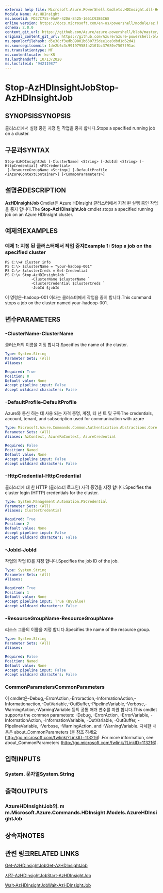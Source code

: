 ```yaml
---
external help file: Microsoft.Azure.PowerShell.Cmdlets.HDInsight.dll-Help.xml
Module Name: Az.HDInsight
ms.assetid: FD27C755-9AAF-42DA-8425-1661C92B6C68
online version: https://docs.microsoft.com/en-us/powershell/module/az.hdinsight/stop-azhdinsightjob
schema: 2.0.0
content_git_url: https://github.com/Azure/azure-powershell/blob/master/src/HDInsight/HDInsight/help/Stop-AzHDInsightJob.md
original_content_git_url: https://github.com/Azure/azure-powershell/blob/master/src/HDInsight/HDInsight/help/Stop-AzHDInsightJob.md
ms.openlocfilehash: d5e38cf3edb89801b630735dee1ce0dbd1d62d41
ms.sourcegitcommit: 1de2b6c3c99197958fa2101bc37680e7507f91ac
ms.translationtype: MT
ms.contentlocale: ko-KR
ms.lasthandoff: 10/13/2020
ms.locfileid: "94211987"
---
```

# <span data-ttu-id="d2710-101">Stop-AzHDInsightJob</span><span class="sxs-lookup"><span data-stu-id="d2710-101">Stop-AzHDInsightJob</span></span>

## <span data-ttu-id="d2710-102">SYNOPSIS</span><span class="sxs-lookup"><span data-stu-id="d2710-102">SYNOPSIS</span></span>
<span data-ttu-id="d2710-103">클러스터에서 실행 중인 지정 된 작업을 중지 합니다.</span><span class="sxs-lookup"><span data-stu-id="d2710-103">Stops a specified running job on a cluster.</span></span>

## <span data-ttu-id="d2710-104">구문과</span><span class="sxs-lookup"><span data-stu-id="d2710-104">SYNTAX</span></span>

```
Stop-AzHDInsightJob [-ClusterName] <String> [-JobId] <String> [-HttpCredential] <PSCredential>
 [-ResourceGroupName <String>] [-DefaultProfile <IAzureContextContainer>] [<CommonParameters>]
```

## <span data-ttu-id="d2710-105">설명은</span><span class="sxs-lookup"><span data-stu-id="d2710-105">DESCRIPTION</span></span>
<span data-ttu-id="d2710-106">**AzHDInsightJob** Cmdlet은 Azure HDInsight 클러스터에서 지정 된 실행 중인 작업을 중지 합니다.</span><span class="sxs-lookup"><span data-stu-id="d2710-106">The **Stop-AzHDInsightJob** cmdlet stops a specified running job on an Azure HDInsight cluster.</span></span>

## <span data-ttu-id="d2710-107">예제의</span><span class="sxs-lookup"><span data-stu-id="d2710-107">EXAMPLES</span></span>

### <span data-ttu-id="d2710-108">예제 1: 지정 된 클러스터에서 작업 중지</span><span class="sxs-lookup"><span data-stu-id="d2710-108">Example 1: Stop a job on the specified cluster</span></span>
```
PS C:\># Cluster info
PS C:\> $clusterName = "your-hadoop-001"
PS C:\> $clusterCreds = Get-Credential
PS C:\> Stop-AzHDInsightJob `
            -ClusterName $clusterName `
            -ClusterCredential $clusterCreds `
            -JobId $jobId
```

<span data-ttu-id="d2710-109">이 명령은-hadoop-001 이라는 클러스터에서 작업을 중지 합니다.</span><span class="sxs-lookup"><span data-stu-id="d2710-109">This command stops a job on the cluster named your-hadoop-001.</span></span>

## <span data-ttu-id="d2710-110">변수</span><span class="sxs-lookup"><span data-stu-id="d2710-110">PARAMETERS</span></span>

### <span data-ttu-id="d2710-111">-ClusterName</span><span class="sxs-lookup"><span data-stu-id="d2710-111">-ClusterName</span></span>
<span data-ttu-id="d2710-112">클러스터의 이름을 지정 합니다.</span><span class="sxs-lookup"><span data-stu-id="d2710-112">Specifies the name of the cluster.</span></span>

```yaml
Type: System.String
Parameter Sets: (All)
Aliases:

Required: True
Position: 0
Default value: None
Accept pipeline input: False
Accept wildcard characters: False
```

### <span data-ttu-id="d2710-113">-DefaultProfile</span><span class="sxs-lookup"><span data-stu-id="d2710-113">-DefaultProfile</span></span>
<span data-ttu-id="d2710-114">Azure와 통신 하는 데 사용 되는 자격 증명, 계정, 테 넌 트 및 구독</span><span class="sxs-lookup"><span data-stu-id="d2710-114">The credentials, account, tenant, and subscription used for communication with azure</span></span>

```yaml
Type: Microsoft.Azure.Commands.Common.Authentication.Abstractions.Core.IAzureContextContainer
Parameter Sets: (All)
Aliases: AzContext, AzureRmContext, AzureCredential

Required: False
Position: Named
Default value: None
Accept pipeline input: False
Accept wildcard characters: False
```

### <span data-ttu-id="d2710-115">-HttpCredential</span><span class="sxs-lookup"><span data-stu-id="d2710-115">-HttpCredential</span></span>
<span data-ttu-id="d2710-116">클러스터에 대 한 HTTP (클러스터 로그인) 자격 증명을 지정 합니다.</span><span class="sxs-lookup"><span data-stu-id="d2710-116">Specifies the cluster login (HTTP) credentials for the cluster.</span></span>

```yaml
Type: System.Management.Automation.PSCredential
Parameter Sets: (All)
Aliases: ClusterCredential

Required: True
Position: 2
Default value: None
Accept pipeline input: False
Accept wildcard characters: False
```

### <span data-ttu-id="d2710-117">-JobId</span><span class="sxs-lookup"><span data-stu-id="d2710-117">-JobId</span></span>
<span data-ttu-id="d2710-118">작업의 작업 ID를 지정 합니다.</span><span class="sxs-lookup"><span data-stu-id="d2710-118">Specifies the job ID of the job.</span></span>

```yaml
Type: System.String
Parameter Sets: (All)
Aliases:

Required: True
Position: 1
Default value: None
Accept pipeline input: True (ByValue)
Accept wildcard characters: False
```

### <span data-ttu-id="d2710-119">-ResourceGroupName</span><span class="sxs-lookup"><span data-stu-id="d2710-119">-ResourceGroupName</span></span>
<span data-ttu-id="d2710-120">리소스 그룹의 이름을 지정 합니다.</span><span class="sxs-lookup"><span data-stu-id="d2710-120">Specifies the name of the resource group.</span></span>

```yaml
Type: System.String
Parameter Sets: (All)
Aliases:

Required: False
Position: Named
Default value: None
Accept pipeline input: False
Accept wildcard characters: False
```

### <span data-ttu-id="d2710-121">CommonParameters</span><span class="sxs-lookup"><span data-stu-id="d2710-121">CommonParameters</span></span>
<span data-ttu-id="d2710-122">이 cmdlet은-Debug,-ErrorAction,-Erroraction,-InformationAction,-Informationaction,-OutVariable,-OutBuffer,-PipelineVariable,-Verbose,-WarningAction,-WarningVariable 등의 공통 매개 변수를 지원 합니다.</span><span class="sxs-lookup"><span data-stu-id="d2710-122">This cmdlet supports the common parameters: -Debug, -ErrorAction, -ErrorVariable, -InformationAction, -InformationVariable, -OutVariable, -OutBuffer, -PipelineVariable, -Verbose, -WarningAction, and -WarningVariable.</span></span> <span data-ttu-id="d2710-123">자세한 내용은 about_CommonParameters (을 참조 하세요 http://go.microsoft.com/fwlink/?LinkID=113216) .</span><span class="sxs-lookup"><span data-stu-id="d2710-123">For more information, see about_CommonParameters (http://go.microsoft.com/fwlink/?LinkID=113216).</span></span>

## <span data-ttu-id="d2710-124">입력</span><span class="sxs-lookup"><span data-stu-id="d2710-124">INPUTS</span></span>

### <span data-ttu-id="d2710-125">System. 문자열</span><span class="sxs-lookup"><span data-stu-id="d2710-125">System.String</span></span>

## <span data-ttu-id="d2710-126">출력</span><span class="sxs-lookup"><span data-stu-id="d2710-126">OUTPUTS</span></span>

### <span data-ttu-id="d2710-127">AzureHDInsightJob의. m m.</span><span class="sxs-lookup"><span data-stu-id="d2710-127">Microsoft.Azure.Commands.HDInsight.Models.AzureHDInsightJob</span></span>

## <span data-ttu-id="d2710-128">상속자</span><span class="sxs-lookup"><span data-stu-id="d2710-128">NOTES</span></span>

## <span data-ttu-id="d2710-129">관련 링크</span><span class="sxs-lookup"><span data-stu-id="d2710-129">RELATED LINKS</span></span>

[<span data-ttu-id="d2710-130">Get-AzHDInsightJob</span><span class="sxs-lookup"><span data-stu-id="d2710-130">Get-AzHDInsightJob</span></span>](./Get-AzHDInsightJob.md)

[<span data-ttu-id="d2710-131">시작-AzHDInsightJob</span><span class="sxs-lookup"><span data-stu-id="d2710-131">Start-AzHDInsightJob</span></span>](./Start-AzHDInsightJob.md)

[<span data-ttu-id="d2710-132">Wait-AzHDInsightJob</span><span class="sxs-lookup"><span data-stu-id="d2710-132">Wait-AzHDInsightJob</span></span>](./Wait-AzHDInsightJob.md)



